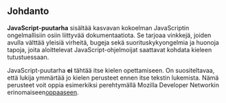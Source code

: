 ## Johdanto

**JavaScript-puutarha** sisältää kasvavan kokoelman JavaScriptin ongelmallisiin osiin liittyvää dokumentaatiota. Se tarjoaa vinkkejä, joiden avulla välttää yleisiä virheitä, bugeja sekä suorituskykyongelmia ja huonoja tapoja, joita aloittelevat JavaScript-ohjelmoijat saattavat kohdata kieleen tutustuessaan.

JavaScript-puutarha **ei** tähtää itse kielen opettamiseen. On suositeltavaa, että lukija ymmärtää jo kielen perusteet ennen itse tekstin lukemista. Nämä perusteet voit oppia esimerkiksi perehtymällä Mozilla Developer Networkin erinomaiseen[oppaaseen][1].

[1]: https://developer.mozilla.org/en/JavaScript/Guide

